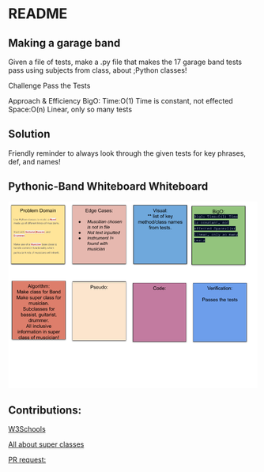 # README

## Making a garage band

Given a file of tests, make a .py file that makes the 17 garage band tests pass using subjects from class, about ;Python classes!

Challenge
Pass the Tests

Approach & Efficiency
BigO: Time:O(1) Time is constant, not effected Space:O(n) Linear, only so many tests

## Solution

Friendly reminder to always look through the given tests for key phrases, def, and names!

## Pythonic-Band Whiteboard Whiteboard

![Pythonic-garage Band Whiteboard](assets/pythonic-garage-band.png)

## Contributions:

[W3Schools](https://www.w3schools.com/python/python_classes.asp)

[All about super classes](https://www.pythonprogramming.in/how-to-use-super-with-a-class-method.html)

[PR request:](https://github.com/NyxofDarkness/pythonic-garage-band/pull/1)
